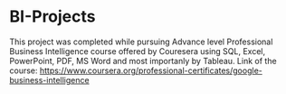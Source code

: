 # BI-Projects
This project was completed while pursuing Advance level Professional Business Intelligence course offered by Couresera using SQL, Excel, PowerPoint, PDF, MS Word and most importanly by Tableau.
Link of the course: https://www.coursera.org/professional-certificates/google-business-intelligence
